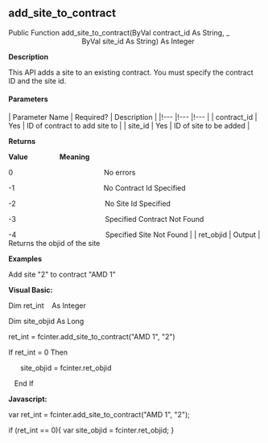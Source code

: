 add_site_to_contract
----------------------

Public Function add_site_to_contract(ByVal contract_id As String, _
                                     ByVal site_id As String) As Integer

**Description**

This API adds a site to an existing contract. You must specify the contract ID and the site id.

#### Parameters

| Parameter Name | Required? | Description |
|!--- |!--- |!--- |
| contract_id | Yes | ID of contract to add site to |
| site_id | Yes | ID of site to be added |

**Returns**

**Value**                **Meaning**

0                                              No errors

-1                                             No Contract Id Specified

-2                                             No Site Id Specified

-3                                             Specified Contract Not Found

-4                                             Specified Site Not Found |
| ret_objid | Output | Returns the objid of the site

**Examples**

 Add site "2" to contract "AMD 1"

**Visual Basic:**

Dim ret_int    As Integer

Dim site_objid As Long

ret_int = fcinter.add_site_to_contract("AMD 1", "2")

 If ret_int = 0 Then

      site_objid = fcinter.ret_objid

   End If

**Javascript:**

var ret_int = fcinter.add_site_to_contract("AMD 1", "2");

 if (ret_int == 0){ var site_objid = fcinter.ret_objid; }